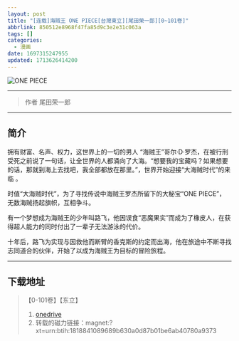 ```yaml
---
layout: post
title: "[连载]海贼王 ONE PIECE[台灣東立][尾田榮一郎][0~101卷]"
abbrlink: 850512e8968f47fa85d9c3e2e31c063a
tags: []
categories:
  - 漫画
date: 1697315247955
updated: 1713626414200
---
```


![ONE PIECE](https://img.20000207.xyz/file/adc94bbbc4f869435cece.jpg)

***

> 作者  尾田荣一郎

***

## 简介

拥有财富、名声、权力，这世界上的一切的男人 “海贼王”哥尔·D·罗杰，在被行刑受死之前说了一句话，让全世界的人都涌向了大海。“想要我的宝藏吗？如果想要的话，那就到海上去找吧，我全部都放在那里。”，世界开始迎接“大海贼时代”的来临 。

时值“大海贼时代”，为了寻找传说中海贼王罗杰所留下的大秘宝“ONE PIECE”，无数海贼扬起旗帜，互相争斗。

有一个梦想成为海贼王的少年叫路飞，他因误食“恶魔果实”而成为了橡皮人，在获得超人能力的同时付出了一辈子无法游泳的代价。

十年后，路飞为实现与因救他而断臂的香克斯的约定而出海，他在旅途中不断寻找志同道合的伙伴，开始了以成为海贼王为目标的冒险旅程。

***

## 下载地址

> 【0-101卷】【东立】
>
> 1. [onedrive](https://ltld-my.sharepoint.com/:f:/g/personal/acgn_ltld_onmicrosoft_com/El0XeqpEE0hKhpIQtHh_eZYB0IlfIVxEStN7cw9Zppz70Q?e=tirqye)
> 2. 转载的磁力链接：magnet:?xt=urn:btih:1818841089689b630a0d87b01be6ab40780a9373
